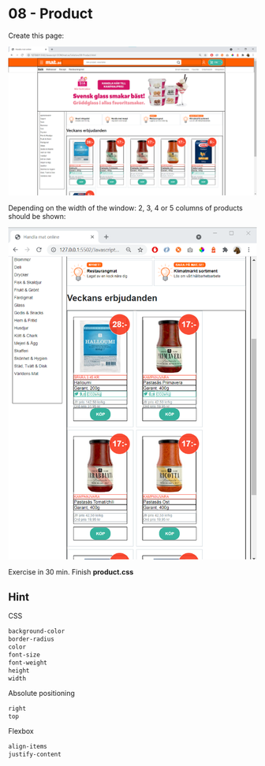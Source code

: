 # 08 - Product

Create this page:

![](Images/08.png)

Depending on the width of the window: 2, 3, 4 or 5 columns of products should be shown:

![](Images/08b.png)

Exercise in 30 min. Finish **product.css**

## Hint

CSS

    background-color
    border-radius
    color
    font-size
    font-weight
    height
    width

Absolute positioning

    right
    top
    
Flexbox

    align-items
    justify-content